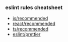 ### eslint rules cheatsheet

- [js/recommended](https://github.com/eslint/eslint/blob/main/conf/eslint-recommended.js)
- [react/recommended](https://github.com/jsx-eslint/eslint-plugin-react/#shareable-configs)
- [ts/recommended](https://typescript-eslint.io/rules/#supported-rules)
- [eslint/prettier](https://github.com/prettier/eslint-config-prettier)
